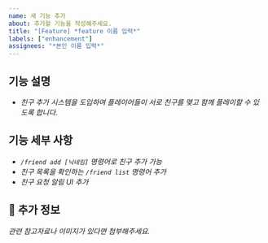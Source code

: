 ```yaml
---
name: 새 기능 추가
about: 추가할 기능을 작성해주세요.
title: "[Feature] *feature 이름 입력*"
labels: ["enhancement"] 
assignees: "*본인 이름 입력*"
---
```


## 기능 설명
- *친구 추가 시스템을 도입하여 플레이어들이 서로 친구를 맺고 함께 플레이할 수 있도록 합니다.*

## 기능 세부 사항
- *`/friend add [닉네임]` 명령어로 친구 추가 가능*
- *친구 목록을 확인하는 `/friend list` 명령어 추가*
- *친구 요청 알림 UI 추가*

## 📌 추가 정보
*관련 참고자료나 이미지가 있다면 첨부해주세요.*
